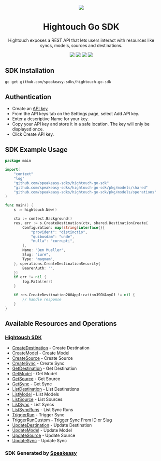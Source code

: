 <div align="center">
    <picture>
        <source srcset="https://user-images.githubusercontent.com/6267663/221538824-87af0e1b-0508-4af5-b3b9-e4b192d8337f.svg" media="(prefers-color-scheme: dark)">
        <img src="https://user-images.githubusercontent.com/6267663/221538828-de1343f2-b249-4ba2-85e3-a2e43cc5f265.svg">
    </picture>
    <h1>Hightouch Go SDK</h1>
   <p>Hightouch exposes a REST API that lets users interact with resources like syncs, models, sources and destinations.</p>
   <a href="https://hightouch.com/docs/api-reference"><img src="https://img.shields.io/static/v1?label=Docs&message=API Ref&color=000000&style=for-the-badge" /></a>
   <a href="https://github.com/speakeasy-sdks/hightouch-go-sdk/actions"><img src="https://img.shields.io/github/actions/workflow/status/speakeasy-sdks/hightouch-go-sdk/speakeasy_sdk_generation.yml?style=for-the-badge" /></a>
  <a href="https://opensource.org/licenses/MIT"><img src="https://img.shields.io/badge/License-MIT-blue.svg?style=for-the-badge" /></a>
  <a href="https://github.com/speakeasy-sdks/hightouch-go-sdk/releases"><img src="https://img.shields.io/github/v/release/speakeasy-sdks/hightouch-go-sdk?sort=semver&style=for-the-badge" /></a>
</div>

<!-- Start SDK Installation -->
## SDK Installation

```bash
go get github.com/speakeasy-sdks/hightouch-go-sdk
```
<!-- End SDK Installation -->

## Authentication

- Create an [API key](https://app.hightouch.com/settings/api-keys)
- From the API keys tab on the Settings page, select Add API key.
- Enter a descriptive Name for your key.
- Copy your API key and store it in a safe location. The key will only be displayed once.
- Click Create API key.

## SDK Example Usage
<!-- Start SDK Example Usage -->
```go
package main

import(
	"context"
	"log"
	"github.com/speakeasy-sdks/hightouch-go-sdk"
	"github.com/speakeasy-sdks/hightouch-go-sdk/pkg/models/shared"
	"github.com/speakeasy-sdks/hightouch-go-sdk/pkg/models/operations"
)

func main() {
    s := hightouch.New()

    ctx := context.Background()
    res, err := s.CreateDestination(ctx, shared.DestinationCreate{
        Configuration: map[string]interface{}{
            "provident": "distinctio",
            "quibusdam": "unde",
            "nulla": "corrupti",
        },
        Name: "Ben Mueller",
        Slug: "iure",
        Type: "magnam",
    }, operations.CreateDestinationSecurity{
        BearerAuth: "",
    })
    if err != nil {
        log.Fatal(err)
    }

    if res.CreateDestination200ApplicationJSONAnyOf != nil {
        // handle response
    }
}
```
<!-- End SDK Example Usage -->

<!-- Start SDK Available Operations -->
## Available Resources and Operations

### [Hightouch SDK](docs/hightouch/README.md)

* [CreateDestination](docs/hightouch/README.md#createdestination) - Create Destination
* [CreateModel](docs/hightouch/README.md#createmodel) - Create Model
* [CreateSource](docs/hightouch/README.md#createsource) - Create Source
* [CreateSync](docs/hightouch/README.md#createsync) - Create Sync
* [GetDestination](docs/hightouch/README.md#getdestination) - Get Destination
* [GetModel](docs/hightouch/README.md#getmodel) - Get Model
* [GetSource](docs/hightouch/README.md#getsource) - Get Source
* [GetSync](docs/hightouch/README.md#getsync) - Get Sync
* [ListDestination](docs/hightouch/README.md#listdestination) - List Destinations
* [ListModel](docs/hightouch/README.md#listmodel) - List Models
* [ListSource](docs/hightouch/README.md#listsource) - List Sources
* [ListSync](docs/hightouch/README.md#listsync) - List Syncs
* [ListSyncRuns](docs/hightouch/README.md#listsyncruns) - List Sync Runs
* [TriggerRun](docs/hightouch/README.md#triggerrun) - Trigger Sync
* [TriggerRunCustom](docs/hightouch/README.md#triggerruncustom) - Trigger Sync From ID or Slug
* [UpdateDestination](docs/hightouch/README.md#updatedestination) - Update Destination
* [UpdateModel](docs/hightouch/README.md#updatemodel) - Update Model
* [UpdateSource](docs/hightouch/README.md#updatesource) - Update Source
* [UpdateSync](docs/hightouch/README.md#updatesync) - Update Sync
<!-- End SDK Available Operations -->

### SDK Generated by [Speakeasy](https://docs.speakeasyapi.dev/docs/using-speakeasy/client-sdks)
